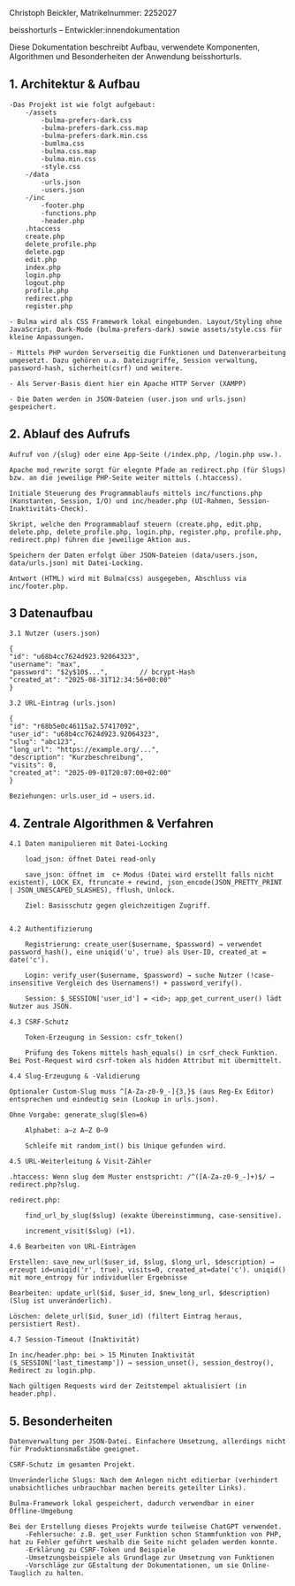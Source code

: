 Christoph Beickler, Matrikelnummer: 	2252027

beisshorturls – Entwickler:innendokumentation

Diese Dokumentation beschreibt Aufbau, verwendete Komponenten, Algorithmen und Besonderheiten der Anwendung beisshorturls.

## 1. Architektur & Aufbau

    -Das Projekt ist wie folgt aufgebaut:
        -/assets
            -bulma-prefers-dark.css
            -bulma-prefers-dark.css.map
            -bulma-prefers-dark.min.css
            -bumlma.css
            -bulma.css.map
            -bulma.min.css
            -style.css
        -/data
            -urls.json
            -users.json
        -/inc
            -footer.php
            -functions.php
            -header.php
        .htaccess
        create.php
        delete_profile.php
        delete.pgp
        edit.php
        index.php
        login.php
        logout.php
        profile.php
        redirect.php
        register.php

    - Bulma wird als CSS Framework lokal eingebunden. Layout/Styling ohne JavaScript. Dark-Mode (bulma-prefers-dark) sowie assets/style.css für kleine Anpassungen.

    - Mittels PHP wurden Serverseitig die Funktionen und Datenverarbeitung umgesetzt. Dazu gehören u.a. Dateizugriffe, Session verwaltung, password-hash, sicherheit(csrf) und weitere.

    - Als Server-Basis dient hier ein Apache HTTP Server (XAMPP)

    - Die Daten werden in JSON-Dateien (user.json und urls.json) gespeichert.

## 2. Ablauf des Aufrufs
    
    Aufruf von /{slug} oder eine App-Seite (/index.php, /login.php usw.).

    Apache mod_rewrite sorgt für elegnte Pfade an redirect.php (für Slugs) bzw. an die jeweilige PHP-Seite weiter mittels (.htaccess).

    Initiale Steuerung des Programmablaufs mittels inc/functions.php (Konstanten, Session, I/O) und inc/header.php (UI-Rahmen, Session-Inaktivitäts-Check).

    Skript, welche den Programmablauf steuern (create.php, edit.php, delete.php, delete_profile.php, login.php, register.php, profile.php, redirect.php) führen die jeweilige Aktion aus.

    Speichern der Daten erfolgt über JSON-Dateien (data/users.json, data/urls.json) mit Datei-Locking.

    Antwort (HTML) wird mit Bulma(css) ausgegeben, Abschluss via inc/footer.php.

## 3 Datenaufbau
    3.1 Nutzer (users.json)

    {
    "id": "u68b4cc7624d923.92064323",
    "username": "max",
    "password": "$2y$10$...",        // bcrypt-Hash
    "created_at": "2025-08-31T12:34:56+00:00"
    }

    3.2 URL-Eintrag (urls.json)

    {
    "id": "r68b5e0c46115a2.57417092",
    "user_id": "u68b4cc7624d923.92064323",
    "slug": "abc123",
    "long_url": "https://example.org/...",
    "description": "Kurzbeschreibung",
    "visits": 0,
    "created_at": "2025-09-01T20:07:00+02:00"
    }

    Beziehungen: urls.user_id → users.id.

## 4. Zentrale Algorithmen & Verfahren
    4.1 Daten manipulieren mit Datei-Locking

        load_json: öffnet Datei read-only

        save_json: öffnet im  c+ Modus (Datei wird erstellt falls nicht existent), LOCK_EX, ftruncate + rewind, json_encode(JSON_PRETTY_PRINT | JSON_UNESCAPED_SLASHES), fflush, Unlock.

        Ziel: Basisschutz gegen gleichzeitigen Zugriff.


    4.2 Authentifizierung

        Registrierung: create_user($username, $password) → verwendet password_hash(), eine uniqid('u', true) als User-ID, created_at = date('c').

        Login: verify_user($username, $password) → suche Nutzer (!case-insensitive Vergleich des Usernamens!) + password_verify().

        Session: $_SESSION['user_id'] = <id>; app_get_current_user() lädt Nutzer aus JSON.

    4.3 CSRF-Schutz

        Token-Erzeugung in Session: csfr_token()

        Prüfung des Tokens mittels hash_equals() in csrf_check Funktion. Bei Post-Request wird csrf-token als hidden Attribut mit übermittelt.

    4.4 Slug-Erzeugung & -Validierung

    Optionaler Custom-Slug muss ^[A-Za-z0-9_-]{3,}$ (aus Reg-Ex Editor) entsprechen und eindeutig sein (Lookup in urls.json).

    Ohne Vorgabe: generate_slug($len=6)

        Alphabet: a–z A–Z 0–9

        Schleife mit random_int() bis Unique gefunden wird.

    4.5 URL-Weiterleitung & Visit-Zähler

    .htaccess: Wenn slug dem Muster enstspricht: /^([A-Za-z0-9_-]+)$/ → redirect.php?slug.

    redirect.php:

        find_url_by_slug($slug) (exakte Übereinstimmung, case-sensitive).

        increment_visit($slug) (+1).

    4.6 Bearbeiten von URL-Einträgen

    Erstellen: save_new_url($user_id, $slug, $long_url, $description) → erzeugt id=uniqid('r', true), visits=0, created_at=date('c'). uniqid() mit more_entropy für individueller Ergebnisse

    Bearbeiten: update_url($id, $user_id, $new_long_url, $description) (Slug ist unveränderlich).

    Löschen: delete_url($id, $user_id) (filtert Eintrag heraus, persistiert Rest).

    4.7 Session-Timeout (Inaktivität)

    In inc/header.php: bei > 15 Minuten Inaktivität ($_SESSION['last_timestamp']) → session_unset(), session_destroy(), Redirect zu login.php.

    Nach gültigen Requests wird der Zeitstempel aktualisiert (in header.php).

## 5. Besonderheiten

    Datenverwaltung per JSON-Datei. Einfachere Umsetzung, allerdings nicht für Produktionsmaßstäbe geeignet. 

    CSRF-Schutz im gesamten Projekt.

    Unveränderliche Slugs: Nach dem Anlegen nicht editierbar (verhindert unabsichtliches unbrauchbar machen bereits geteilter Links).

    Bulma-Framework lokal gespeichert, dadurch verwendbar in einer Offline-Umgebung

    Bei der Erstellung dieses Projekts wurde teilweise ChatGPT verwendet. 
        -Fehlersuche: z.B. get_user Funktion schon Stammfunktion von PHP, hat zu Fehler geführt weshalb die Seite nicht geladen werden konnte.
        -Erklärung zu CSRF-Token und Beispiele
        -Umsetzungsbeispiele als Grundlage zur Umsetzung von Funktionen
        -Vorschläge zur GEstaltung der Dokumentationen, um sie Online-Tauglich zu halten.
